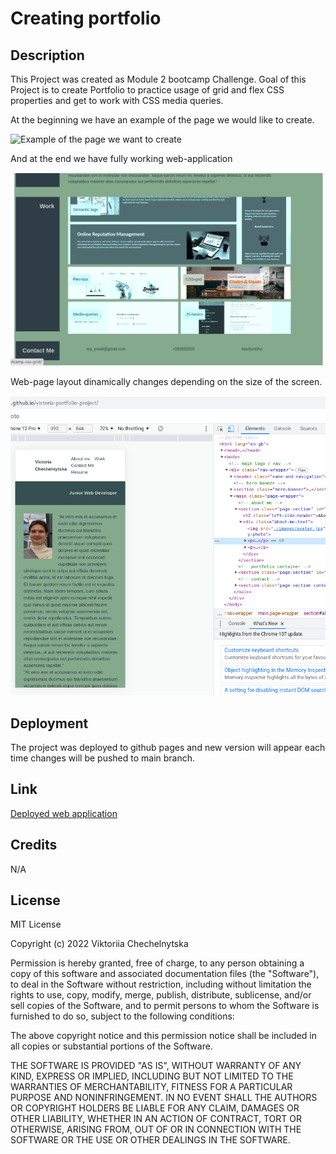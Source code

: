 # Creating portfolio

## Description

This Project was created as Module 2 bootcamp Challenge.
Goal of this Project is to create Portfolio to practice usage of grid and flex CSS properties and get to work with CSS media queries.

At the beginning we have an example of the page we would like to create.

![Example of the page we want to create](./images/01-css-challenge-demo.gif)

And at the end we have fully working web-application

![Example of the working page](./images/web-site-screen1.jpg)

Web-page layout dinamically changes depending on the size of the screen.

![View of the Web-page on phone screen](./images/media-queries.png)

## Deployment

The project was deployed to github pages and new version will appear each time changes will be pushed to main branch.

## Link

[Deployed web application](https://marilynwho.github.io/victoria-portfolio-project/)

## Credits

N/A

## License

MIT License

Copyright (c) 2022 Viktoriia Chechelnytska

Permission is hereby granted, free of charge, to any person obtaining a copy
of this software and associated documentation files (the "Software"), to deal
in the Software without restriction, including without limitation the rights
to use, copy, modify, merge, publish, distribute, sublicense, and/or sell
copies of the Software, and to permit persons to whom the Software is
furnished to do so, subject to the following conditions:

The above copyright notice and this permission notice shall be included in all
copies or substantial portions of the Software.

THE SOFTWARE IS PROVIDED "AS IS", WITHOUT WARRANTY OF ANY KIND, EXPRESS OR
IMPLIED, INCLUDING BUT NOT LIMITED TO THE WARRANTIES OF MERCHANTABILITY,
FITNESS FOR A PARTICULAR PURPOSE AND NONINFRINGEMENT. IN NO EVENT SHALL THE
AUTHORS OR COPYRIGHT HOLDERS BE LIABLE FOR ANY CLAIM, DAMAGES OR OTHER
LIABILITY, WHETHER IN AN ACTION OF CONTRACT, TORT OR OTHERWISE, ARISING FROM,
OUT OF OR IN CONNECTION WITH THE SOFTWARE OR THE USE OR OTHER DEALINGS IN THE
SOFTWARE.